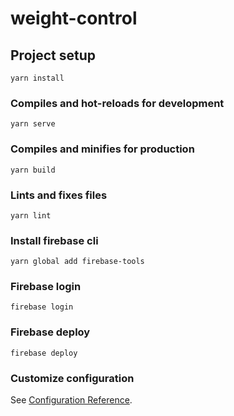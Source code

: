 # weight-control

## Project setup
```
yarn install
```

### Compiles and hot-reloads for development
```
yarn serve
```

### Compiles and minifies for production
```
yarn build
```

### Lints and fixes files
```
yarn lint
```

### Install firebase cli
```
yarn global add firebase-tools
```

### Firebase login
```
firebase login
```

### Firebase deploy
```
firebase deploy
```

### Customize configuration
See [Configuration Reference](https://cli.vuejs.org/config/).
